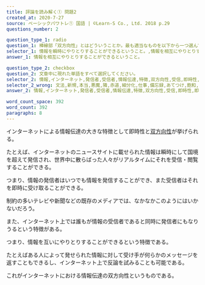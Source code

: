 ```yaml
---
title: 評論を読み解く① 問題2
created_at: 2020-7-27
source: ベーシックパワトレ① 国語 | ©Learn-S Co., Ltd. 2018 p.29
questions_number: 2

question_type_1: radio
question_1: 棒線部「双方向性」とはどういうことか。最も適当なものを以下から一つ選んでください。
selector_1: 情報を瞬時にやりとりすることができるということ。,情報を相互にやりとりすることができるということ。,情報を効率的に発信することができるということ。,情報を即時に受け取ることができるということ。
answer_1: 情報を相互にやりとりすることができるということ。

question_type_2: checkbox
question_2: 文章中に現れた単語をすべて選択してください。
selector_2: 情報,インターネット,発信者,受信者,情報伝達,特徴,双方向性,受信,即時性,即時,ニュースサイト,人,メッセージ,人々,制約,リアルタイム,国境,既存,新聞,メディア,世界中,テレビ,反論,受け手,同時
selector_2_wrong: 文法,新規,本当,悪魔,隣,赤道,細分化,仕事,備忘録,あてつけ,飽和,世論,犠牲,歌詞,ジャズ,表情,簡潔,木,入会,主従,すみか,研究,許し,旅行,街道,購入者,返事,主義,ぼんやり,小屋,新しい,構内,高圧,ゆうべ,相当,今,観念,前者,早稲田,就職,金,加減,朝飯,著作,一員,区別,いっしょ,引き返し,利用,外れ,少し,夜中,年々歳々,個性,特定
answer_2: 情報,インターネット,発信者,受信者,情報伝達,特徴,双方向性,受信,即時性,即時,ニュースサイト,人,メッセージ,人々,制約,リアルタイム,国境,既存,新聞,メディア,世界中,テレビ,反論,受け手,同時

word_count_space: 392
word_count: 392
paragraphs: 8
---
```


インターネットによる情報伝達の大きな特徴として即時性と<u>双方向性</u>が挙げられる。

たとえば、インターネットのニュースサイトに載せられた情報は瞬時にして国境を超えて発信され、世界中に散らばった人々がリアルタイムにそれを受信・閲覧することができる。

つまり、情報の発信者はいつでも情報を発信することができ、また受信者はそれを即時に受け取ることができる。

制約の多いテレビや新聞などの既存のメディアでは、なかなかこのようにはいかないだろう。

また、インターネット上では誰もが情報の受信者であると同時に発信者にもなりうるという特徴がある。

つまり、情報を互いにやりとりすることができるという特徴である。

たとえばある人によって発せられた情報に対して受け手が何らかのメッセージを返すこともできるし、インターネット上で反論を試みることも可能である。

これがインターネットにおける情報伝達の双方向性というものである。